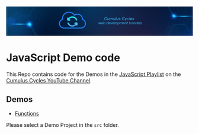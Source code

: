 ![Cumulus Cycles](img/logo.png?raw=true "Cumulus Cycles")

# JavaScript Demo code

This Repo contains code for the Demos in the [JavaScript Playlist](https://www.youtube.com/playlist?list=PLRBkbp6t5gM29J5YdU8kV48GAC_SzWZWQ) on the [Cumulus Cycles YouTube Channel](https://www.youtube.com/channel/UCa29PDb01XSNWU52Qe3kTHA).

## Demos
- [Functions](https://www.youtube.com/watch?v=MpeUqJ19KeY)

Please select a Demo Project in the ```src``` folder.
